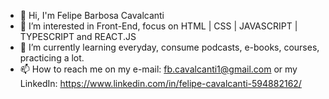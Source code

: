 - 👋 Hi, I'm Felipe Barbosa Cavalcanti
- 👀 I’m interested in Front-End, focus on HTML | CSS | JAVASCRIPT | TYPESCRIPT and REACT.JS
- 🌱 I’m currently learning everyday, consume podcasts, e-books, courses, practicing a lot.
- 📫 How to reach me on my e-mail: fb.cavalcanti1@gmail.com or my LinkedIn: https://www.linkedin.com/in/felipe-cavalcanti-594882162/

<!---
felipebcavalcanti/felipebcavalcanti is a ✨ special ✨ repository because its `README.md` (this file) appears on your GitHub profile.
You can click the Preview link to take a look at your changes.
--->
